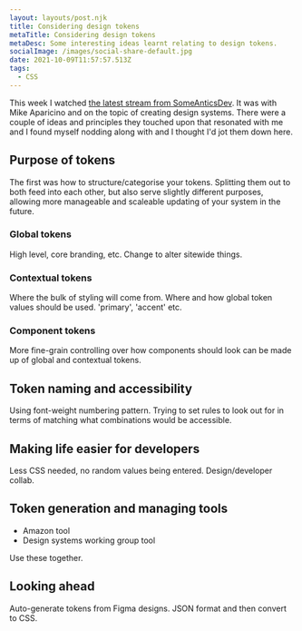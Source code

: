 ```yaml
---
layout: layouts/post.njk
title: Considering design tokens
metaTitle: Considering design tokens
metaDesc: Some interesting ideas learnt relating to design tokens.
socialImage: /images/social-share-default.jpg
date: 2021-10-09T11:57:57.513Z
tags:
  - CSS
---
```

This week I watched [the latest stream from SomeAnticsDev](https://www.twitch.tv/videos/1168203379). It was with Mike Aparicino and on the topic of creating design systems. There were a couple of ideas and principles they touched upon that resonated with me and I found myself nodding along with and I thought I'd jot them down here.

## Purpose of tokens
The first was how to structure/categorise your tokens. Splitting them out to both feed into each other, but also serve slightly different purposes, allowing more manageable and scaleable updating of your system in the future.

### Global tokens
High level, core branding, etc. Change to alter sitewide things.

### Contextual tokens
Where the bulk of styling will come from. Where and how global token values should be used. 'primary', 'accent' etc.

### Component tokens
More fine-grain controlling over how components should look can be made up of global and contextual tokens.

## Token naming and accessibility
Using font-weight numbering pattern. Trying to set rules to look out for in terms of matching what combinations would be accessible.

## Making life easier for developers
Less CSS needed, no random values being entered. Design/developer collab.

## Token generation and managing tools
- Amazon tool
- Design systems working group tool

Use these together.

## Looking ahead
Auto-generate tokens from Figma designs. JSON format and then convert to CSS.
